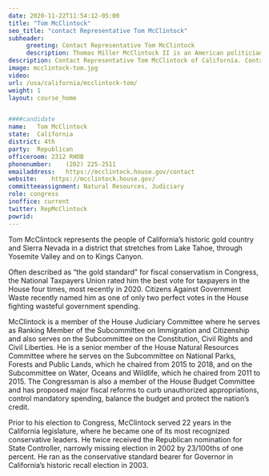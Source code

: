 ```yaml
---
date: 2020-11-22T11:54:12-05:00
title: "Tom McClintock"
seo_title: "contact Representative Tom McClintock"
subheader:
     greeting: Contact Representative Tom McClintock 
     description: Thomas Miller McClintock II is an American politician serving as the U.S. Representative for California's 4th congressional district since 2009. A member of the Republican Party, his district is located in Northern California and covers Yosemite National Park.
description: Contact Representative Tom McClintock of California. Contact information for Tom McClintock includes email address, phone number, and mailing address.
image: mcclintock-tom.jpg
video: 
url: /usa/california/mcclintock-tom/
weight: 1
layout: course_home


####candidate
name:	Tom McClintock
state:	California
district: 4th
party:	Republican
officeroom:	2312 RHOB
phonenumber:	(202) 225-2511
emailaddress:	https://mcclintock.house.gov/contact
website:	https://mcclintock.house.gov/
committeeassignment: Natural Resources, Judiciary
role: congress
inoffice: current
twitter: RepMcClintock
powrid: 
---
```

Tom McClintock represents the people of California’s historic gold country and Sierra Nevada in a district that stretches from Lake Tahoe, through Yosemite Valley and on to Kings Canyon.  

Often described as “the gold standard” for fiscal conservatism in Congress, the National Taxpayers Union rated him the best vote for taxpayers in the House four times, most recently in 2020.  Citizens Against Government Waste recently named him as one of only two perfect votes in the House fighting wasteful government spending.

McClintock is a member of the House Judiciary Committee where he serves as Ranking Member of the Subcommittee on Immigration and Citizenship and also serves on the Subcommittee on the Constitution, Civil Rights and Civil Liberties.  He is a senior member of the House Natural Resources Committee where he serves on the Subcommittee on National Parks, Forests and Public Lands, which he chaired from 2015 to 2018, and on the Subcommittee on Water, Oceans and Wildlife, which he chaired from 2011 to 2015.  The Congressman is also a member of the House Budget Committee and has proposed major fiscal reforms to curb unauthorized appropriations, control mandatory spending, balance the budget and protect the nation’s credit.

Prior to his election to Congress, McClintock served 22 years in the California legislature, where he became one of its most recognized conservative leaders.  He twice received the Republican nomination for State Controller, narrowly missing election in 2002 by 23/100ths of one percent.  He ran as the conservative standard bearer for Governor in California’s historic recall election in 2003.
